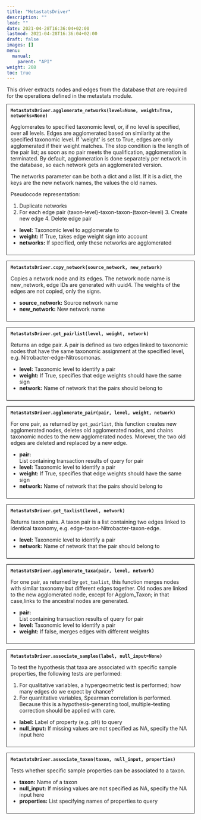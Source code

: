 ```yaml
---
title: "MetastatsDriver"
description: ""
lead: ""
date: 2021-04-28T16:36:04+02:00
lastmod: 2021-04-28T16:36:04+02:00
draft: false
images: []
menu: 
  manual:
    parent: "API"
weight: 208
toc: true
---
```


This driver extracts nodes and edges from the database that are required
for the operations defined in the metastats module.
    
<div style="outline:0.01em solid black; padding:10px;">
<b><code>MetastatsDriver.agglomerate_networks(level=None, weight=True, networks=None)</code></b>

Agglomerates to specified taxonomic level, or, if no level is specified,
over all levels. Edges are agglomerated based on similarity
at the specified taxonomic level. If 'weight' is set to True,
edges are only agglomerated if their weight matches.
The stop condition is the length of the pair list;
as soon as no pair meets the qualification, agglomeration is terminated.
By default, agglomeration is done separately
per network in the database, so each network gets an agglomerated version.

The networks parameter can be both a dict and a list.
If it is a dict, the keys are the new network names, the values the old names.

Pseudocode representation:
1. Duplicate networks
2. For each edge pair (taxon-level)-taxon-taxon-(taxon-level)
    3. Create new edge
    4. Delete edge pair
  
<ul>
  <li><b>level:</b> Taxonomic level to agglomerate to</li>
  <li><b>weight:</b> If True, takes edge weight sign into account</li>
  <li><b>networks:</b> If specified, only these networks are agglomerated</li>
</ul>
</div>
<br>

<div style="outline:0.01em solid black; padding:10px;">
<b><code>MetastatsDriver.copy_network(source_network, new_network)</code></b>

Copies a network node and its edges.
The network node name is new_network, edge IDs are generated with uuid4.
The weights of the edges are not copied, only the signs.

  
<ul>
  <li><b>source_network:</b> Source network name</li>
  <li><b>new_network:</b> New network name</li>
</ul>
</div>
<br>

<div style="outline:0.01em solid black; padding:10px;">
<b><code>MetastatsDriver.get_pairlist(level, weight, network)</code></b>

Returns an edge pair. 
A pair is defined as two edges linked to taxonomic nodes that have the same taxonomic assignment at the specified level, e.g. Nitrobacter-edge-Nitrosomonas. 
   
  
<ul>
  <li><b>level:</b> Taxonomic level to identify a pair</li>
  <li><b>weight:</b> If True, specifies that edge weights should have the same sign</li>
  <li><b>network:</b> Name of network that the pairs should belong to</li>
</ul>
</div>
<br>

<div style="outline:0.01em solid black; padding:10px;">
<b><code>MetastatsDriver.agglomerate_pair(pair, level, weight, network)</code></b>

For one pair, as returned by <code>get_pairlist</code>, this function creates new agglomerated nodes, deletes old agglomerated nodes, and chains taxonomic nodes to the new agglomerated nodes. Morever, the two old edges are deleted and replaced by a new edge.
  
<ul>
  <li><b>pair:</b> </li> List containing transaction results of query for pair
  <li><b>level:</b> Taxonomic level to identify a pair</li>
  <li><b>weight:</b> If True, specifies that edge weights should have the same sign</li>
  <li><b>network:</b> Name of network that the pairs should belong to</li>
</ul>
</div>
<br>

<div style="outline:0.01em solid black; padding:10px;">
<b><code>MetastatsDriver.get_taxlist(level, network)</code></b>

Returns taxon pairs. 
A taxon pair is a list containing two edges linked to identical taxonomy, e.g. edge-taxon-Nitrobacter-taxon-edge. 

  
<ul>
  <li><b>level:</b> Taxonomic level to identify a pair</li>
  <li><b>network:</b> Name of network that the pair should belong to</li>
</ul>
</div>
<br>

<div style="outline:0.01em solid black; padding:10px;">
<b><code>MetastatsDriver.agglomerate_taxa(pair, level, network)</code></b>

For one pair, as returned by <code>get_taxlist</code>, this function merges nodes with similar taxonomy but different edges together.
Old nodes are linked to the new agglomerated node, except for Agglom_Taxon; in that case,links to the ancestral nodes are generated.

<ul>
  <li><b>pair:</b> </li> List containing transaction results of query for pair
  <li><b>level:</b> Taxonomic level to identify a pair</li>
  <li><b>weight:</b> If false, merges edges with different weights</li>
</ul>
</div>
<br>

<div style="outline:0.01em solid black; padding:10px;">
<b><code>MetastatsDriver.associate_samples(label, null_input=None)</code></b>

To test the hypothesis that taxa are associated with specific sample properties,
the following tests are performed:
1. For qualitative variables, a hypergeometric test is performed;
how many edges do we expect by chance?
2. For quantitative variables, Spearman correlation is performed.
Because this is a hypothesis-generating tool,
multiple-testing correction should be applied with care.
  
<ul>
  <li><b>label:</b> Label of property (e.g. pH) to query</li>
  <li><b>null_input:</b> If missing values are not specified as NA, specify the NA input here</li>
</ul>
</div>
<br>

<div style="outline:0.01em solid black; padding:10px;">
<b><code>MetastatsDriver.associate_taxon(taxon, null_input, properties)</code></b>

Tests whether specific sample properties can be associated to a taxon.

<ul>
  <li><b>taxon:</b> Name of a taxon</li>
  <li><b>null_input:</b> If missing values are not specified as NA, specify the NA input here</li>
  <li><b>properties:</b> List specifying names of properties to query</li>
</ul>
</div>
<br>
